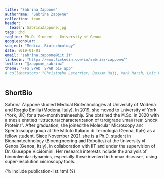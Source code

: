 ```yaml
---
title: "Sabrina Zappone"
authorname: "Sabrina Zappone"
collection: team
header:
  teaser: SabrinaZappone.jpg
tags: phd
tagline: Ph.D. Student - University of Genoa
googlescholar:
subject: "Medical Biotechnology"
date: 2019-01-01
email: 'sabrina.zappone@iit.it'
linkedin: "https://www.linkedin.com/in/sabrina-zappone/"
twitter: "@zappone_sabrina"
theme: "FFS SPAD, SPAD bio app"
# collaborators: "Christophe Leterrier, Bassam Hajj, Mark Marsh, Loïc Royer, Joe Grove"
---
```


<h2>ShortBio</h2>

Sabrina Zappone studied Medical Biotechnologies at University of Modena and Reggio Emilia (Modena, Italy). In 2019, she moved to University of York (York, UK) for a two-month traineeship. She obtained the M.Sc. in 2020 with a thesis entitled “Structural characterization of tardigrade Small Heat Shock Proteins”. After graduation, she joined the Molecular Microscopy and Spectroscopy group at the Istituto Italiano di Tecnologia (Genoa, Italy) as a fellow student. Since November 2021, she is a Ph.D. student in Bionanotechnology (Bioengineering and Robotics) at the University of Genoa (Genoa, Italy), in collaboration with IIT and under the supervision of Dr. Giuseppe Vicidomini. Her research interests include the analysis of biomolecular dynamics, especially those involved in human diseases, using super-resolution microscopy tools.

{% include publication-list.html %}

